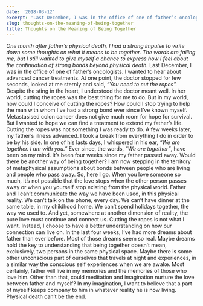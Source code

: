 ```yaml
---
date: '2018-03-12'
excerpt: 'Last December, I was in the office of one of father’s oncologists.'
slug: thoughts-on-the-meaning-of-being-together
title: Thoughts on the Meaning of Being Together
---
```


*One month after father’s physical death, I had a strong impulse to write down some thoughts on what it means to be together. The words are failing me, but I still wanted to give myself a chance to express how I feel about the continuation of strong bonds beyond physical death.* 
Last December, I was in the office of one of father’s oncologists. I wanted to hear about advanced cancer treatments. At one point, the doctor stopped for few seconds, looked at me sternly and said, *“You need to cut the ropes”.*
Despite the sting in the heart, I understood the doctor meant well. In her world, cutting the ropes was the best thing for me to do.
But in my world, how could I conceive of cutting the ropes? How could I stop trying to help the man with whom I’ve had a strong bond ever since I’ve known myself. Metastasised colon cancer does not give much room for hope for survival. But I wanted to hope we can find a treatment to extend my father’s life.
Cutting the ropes was not something I was ready to do.
A few weeks later, my father’s illness advanced. I took a break from everything I do in order to be by his side. In one of his lasts days, I whispered in his ear, *“We are together. I am with you.”*
Ever since, the words, *“We are together”*, have been on my mind. It’s been four weeks since my father passed away. Would there be another way of being together?
I am now stepping in the territory of metaphysical assumptions about bonds between people who are living and people who pass away.
So, here I go. When you love someone so much, it’s not possible that the love stops when the other person passes away or when you yourself stop existing from the physical world.
Father and I can’t communicate the way we have been used, in this physical reality. We can’t talk on the phone, every day. We can’t have dinner at the same table, in my childhood home. We can’t spend holidays together, the way we used to. And yet, somewhere at another dimension of reality, the pure love must continue and connect us.
Cutting the ropes is not what I want. Instead, I choose to have a better understanding on how our connection can live on. In the last four weeks, I’ve had more dreams about father than ever before. Most of those dreams seem so real.
Maybe dreams hold the key to understanding that being together doesn’t mean, exclusively, two persons in the same physical space. Maybe there is some other unconscious part of ourselves that travels at night and experiences, in a similar way the conscious self experiences when we are awake.
Most certainly, father will live in my memories and the memories of those who love him. Other than that, could meditation and imagination nurture the love between father and myself? In my imagination, I want to believe that a part of myself keeps company to him in whatever reality he is now living.
Physical death can’t be the end.
